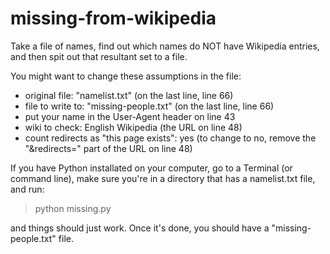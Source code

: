missing-from-wikipedia
======================

Take a file of names, find out which names do NOT have Wikipedia entries, and then spit out that resultant set to a file.

You might want to change these assumptions in the file:
* original file: "namelist.txt" (on the last line, line 66)
* file to write to: "missing-people.txt" (on the last line, line 66)
* put your name in the User-Agent header on line 43
* wiki to check: English Wikipedia (the URL on line 48)
* count redirects as "this page exists": yes (to change to no, remove the "&redirects=" part of the URL on line 48)

If you have Python installated on your computer, go to a Terminal (or command line), make sure you're in a directory that has a namelist.txt file, and run:

> python missing.py

and things should just work. Once it's done, you should have a "missing-people.txt" file.
